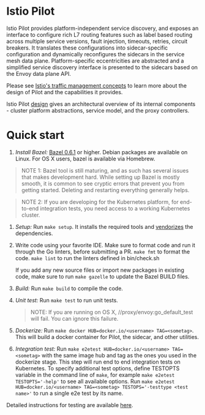 # Istio Pilot

Istio Pilot provides platform-independent service discovery, and exposes an
interface to configure rich L7 routing features such as label based routing
across multiple service versions, fault injection, timeouts, retries,
circuit breakers. It translates these configurations into sidecar-specific
configuration and dynamically reconfigures the sidecars in the service mesh
data plane. Platform-specific eccentricities are abstracted and a
simplified service discovery interface is presented to the sidecars based
on the Envoy data plane API.

Please see
[Istio's traffic management concepts](https://istio.io/docs/concepts/traffic-management/overview.html)
to learn more about the design of Pilot and the capabilities it provides.

Istio Pilot [design](doc/design.md) gives an architectural overview of its
internal components - cluster platform abstractions, service model, and the
proxy controllers.

# Quick start

1. *Install Bazel:* [Bazel 0.6.1](https://github.com/bazelbuild/bazel/releases/tag/0.6.1) or
  higher. Debian packages are available on Linux. For OS X users, bazel is
  available via Homebrew.
  > NOTE 1: Bazel tool is still maturing, and as such has several issues that
  > makes development hard. While setting up Bazel is mostly smooth, it is
  > common to see cryptic errors that prevent you from getting
  > started. Deleting and restarting everything generally helps.

  > NOTE 2: If you are developing for the Kubernetes platform, for end-to-end
  > integration tests, you need access to a working Kubernetes cluster.

1. *Setup:* Run `make setup`. It installs the required tools and
[vendorizes](https://golang.org/cmd/go/#hdr-Vendor_Directories)
the dependencies.

1. Write code using your favorite IDE. Make sure to format code and run
   it through the Go linters, before submitting a PR.
   `make fmt` to format the code.
   `make lint` to run the linters defined in bin/check.sh

   If you add any new source files or import new packages in
   existing code, make sure to run `make gazelle` to update the Bazel BUILD
   files.

1. *Build:* Run `make build` to compile the code.

1. *Unit test:* Run `make test` to run unit tests.
   > NOTE: If you are running on OS X, //proxy/envoy:go_default_test will
   > fail. You can ignore this failure.

1. *Dockerize:* Run `make docker HUB=docker.io/<username> TAG=<sometag>`.
This will build a docker container for Pilot, the sidecar, and other
utilities.

1. *Integration test:* Run `make e2etest HUB=docker.io/<username> TAG=<sometag>`
with the same image hub and tag as the ones you used in the dockerize stage. This step will
run end to end integration tests on Kubernetes. To specify additional test options, define TESTOPTS variable in the
command line of `make`, for example `make e2etest TESTOPTS='-help'` to see all available options.
Run `make e2etest HUB=docker.io/<username> TAG=<sometag> TESTOPS='-testtype <test name>'`
to run a single e2e test by its name.

Detailed instructions for testing are available [here](doc/testing.md).
